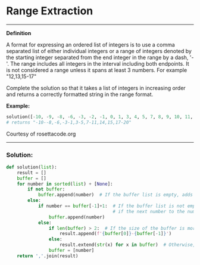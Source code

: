 # Range Extraction

---

**Definition**

A format for expressing an ordered list of integers is to use a comma separated
list of either individual integers or a range of integers denoted by the
starting integer separated from the end integer in the range by a dash, '-'.
The range includes all integers in the interval including both endpoints. It is
not considered a range unless it spans at least 3 numbers. For example
"12,13,15-17"

Complete the solution so that it takes a list of integers in increasing order
and returns a correctly formatted string in the range format.

**Example:**

```python
solution([-10, -9, -8, -6, -3, -2, -1, 0, 1, 3, 4, 5, 7, 8, 9, 10, 11, 14, 15, 17, 18, 19, 20])
# returns "-10--8,-6,-3-1,3-5,7-11,14,15,17-20"
```
Courtesy of rosettacode.org

---

### Solution:

```python
def solution(list):
    result = []
    buffer = []
    for number in sorted(list) + [None]:
        if not buffer:
            buffer.append(number)  # If the buffer list is empty, adds the element to it
        else:
			if number == buffer[-1]+1:  # If the buffer list is not empty, and
										# if the next number to the number is a successor, adds to the list
                buffer.append(number)
            else:
                if len(buffer) > 2:  # If the size of the buffer is more than 3, does the reduction
                    result.append(f'{buffer[0]}-{buffer[-1]}')
                else:
                    result.extend(str(x) for x in buffer)  # Otherwise, just adds the number normally
                buffer = [number]
    return ','.join(result)
```

